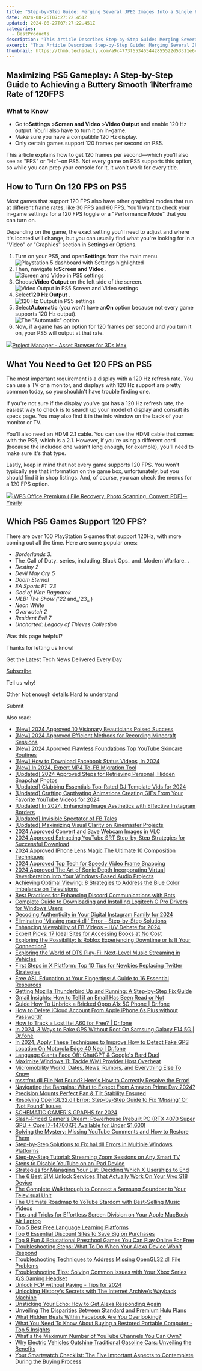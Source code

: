```yaml
---
title: "Step-by-Step Guide: Merging Several JPEG Images Into a Single PDF Document"
date: 2024-08-26T07:27:22.451Z
updated: 2024-08-27T07:27:22.451Z
categories:
  - BestProducts
description: "This Article Describes Step-by-Step Guide: Merging Several JPEG Images Into a Single PDF Document"
excerpt: "This Article Describes Step-by-Step Guide: Merging Several JPEG Images Into a Single PDF Document"
thumbnail: https://thmb.techidaily.com/a9c4773f553465442855522d53311e6c839ae2e2683158738f923e4b38285f41.jpg
---
```


## Maximizing PS5 Gameplay: A Step-by-Step Guide to Achieving a Buttery Smooth 1Nterframe Rate of 120FPS
### What to Know

* Go to**Settings** \>**Screen and Video** \>**Video Output** and enable 120 Hz output. You'll also have to turn it on in-game.
* Make sure you have a compatible 120 Hz display.
* Only certain games support 120 frames per second on PS5.

 This article explains how to get 120 frames per second—which you'll also see as "FPS" or "Hz"–on PS5\. Not every game on PS5 supports this option, so while you can prep your console for it, it won't work for every title.  

## How to Turn On 120 FPS on PS5

 Most games that support 120 FPS also have other graphical modes that run at different frame rates, like 30 FPS and 60 FPS. You'll want to check your in-game settings for a 120 FPS toggle or a "Performance Mode" that you can turn on.

 Depending on the game, the exact setting you'll need to adjust and where it's located will change, but you can usually find what you're looking for in a "Video" or "Graphics" section in Settings or Options.

1. Turn on your PS5, and open**Settings** from the main menu.  
![Playstation 5 dashboard with Settings highlighted](https://www.lifewire.com/thmb/SgkRTTRVRqbxRg0AJLYr6FWqfG4=/1500x0/filters:no_upscale():max_bytes(150000):strip_icc():format(webp)/how-to-remote-play-ps5-games-on-android-50896111-df8a16a465fe41e7aef3d5ad05b4a7c8.jpg)
2. Then, navigate to**Screen and Video** .  
![Screen and Video in PS5 settings](https://www.lifewire.com/thmb/YCLQ2vGLnavPgpRPNtxhU7n6NFw=/1500x0/filters:no_upscale():max_bytes(150000):strip_icc():format(webp)/Screen-and-Video-Settings-aa8ff277b8254627a1a8c88e1c91f9cf.jpg)
3. Choose**Video Output** on the left side of the screen.  
![Video Output in PS5 Screen and Video settings](https://www.lifewire.com/thmb/Xgk1MNv2WwvyRO7tv2bHEF4oiqo=/1500x0/filters:no_upscale():max_bytes(150000):strip_icc():format(webp)/Video-Output-46b505f379064535ac4977a29faee336.jpg)
4. Select**120 Hz Output** .  
![120 Hz Output in PS5 settings](https://www.lifewire.com/thmb/hxj9hKX_96UCkA07Y8Rzo91hvKo=/1500x0/filters:no_upscale():max_bytes(150000):strip_icc():format(webp)/120-Output-9e18a336656f4caf97cc91724b032df2.jpg)
5. Select**Automatic** (you won't have an**On** option because not every game supports 120 Hz output).  
![The "Automatic" option ](https://www.lifewire.com/thmb/N0N2mbCdwDADtM0UH7Q50TlNT2U=/1500x0/filters:no_upscale():max_bytes(150000):strip_icc():format(webp)/Automatic-8261fa6f79014410bb3948ebcbcac568.jpg)
6. Now, if a game has an option for 120 frames per second and you turn it on, your PS5 will output at that rate.

<!-- affiliate ads begin -->
<a href="https://secure.2checkout.com/order/checkout.php?PRODS=4709458&QTY=1&AFFILIATE=108875&CART=1"><img src="https://3d-kstudio.com/wp-content/uploads/2019/10/Project-Manager-version-3-1600x900-768x419.jpg" border="0">Project Manager - Asset Browser for 3Ds Max</a>
<!-- affiliate ads end -->
## What You Need to Get 120 FPS on PS5

 The most important requirement is a display with a 120 Hz refresh rate. You can use a TV or a monitor, and displays with 120 Hz support are pretty common today, so you shouldn't have trouble finding one.

 If you're not sure if the display you've got has a 120 Hz refresh rate, the easiest way to check is to search up your model of display and consult its specs page. You may also find it in the info window on the back of your monitor or TV.

 You'll also need an HDMI 2.1 cable. You can use the HDMI cable that comes with the PS5, which is a 2.1\. However, if you're using a different cord (because the included one wasn't long enough, for example), you'll need to make sure it's that type.

 Lastly, keep in mind that not every game supports 120 FPS. You won't typically see that information on the game box, unfortunately, but you should find it in shop listings. And, of course, you can check the menus for a 120 FPS option.

<!-- affiliate ads begin -->
<a href="https://secure.2checkout.com/order/checkout.php?PRODS=38729081&QTY=1&AFFILIATE=108875&CART=1"><img src="https://website-prod.cache.wpscdn.com/img/wps-writer-free-word-processor-1x.3d9c80d.png" border="0">
WPS Office Premium ( File Recovery, Photo Scanning, Convert PDF)--Yearly</a>
<!-- affiliate ads end -->
## Which PS5 Games Support 120 FPS?

 There are over 100 PlayStation 5 games that support 120Hz, with more coming out all the time. Here are some popular ones:

* _Borderlands 3._
* The_Call of Duty_ series, including_Black Ops_ and_Modern Warfare_ .
* _Destiny 2_
* _Devil May Cry 5_
* _Doom Eternal_
* _EA Sports F1 '23_
* _God of War: Ragnarok_
* _MLB: The Show ('22_ and_'23_ )
* _Neon White_
* _Overwatch 2_
* _Resident Evil 7_
* _Uncharted: Legacy of Thieves Collection_

Was this page helpful?

Thanks for letting us know!

 Get the Latest Tech News Delivered Every Day

[Subscribe](https://www.lifewire.com/#)

Tell us why!

 Other  Not enough details  Hard to understand

 Submit

<ins class="adsbygoogle"
     style="display:block"
     data-ad-format="autorelaxed"
     data-ad-client="ca-pub-7571918770474297"
     data-ad-slot="1223367746"></ins>



<ins class="adsbygoogle"
     style="display:block"
     data-ad-client="ca-pub-7571918770474297"
     data-ad-slot="8358498916"
     data-ad-format="auto"
     data-full-width-responsive="true"></ins>

<span class="atpl-alsoreadstyle">Also read:</span>
<div><ul>
<li><a href="https://facebook-video-share.techidaily.com/new-2024-approved-10-visionary-beauticians-poised-success/"><u>[New] 2024 Approved  10 Visionary Beauticians Poised Success</u></a></li>
<li><a href="https://visual-screen-recording.techidaily.com/new-2024-approved-efficient-methods-for-recording-minecraft-sessions/"><u>[New] 2024 Approved  Efficient Methods for Recording Minecraft Sessions</u></a></li>
<li><a href="https://youtube-lab.techidaily.com/024-approved-flawless-foundations-top-youtube-skincare-routines/"><u>[New] 2024 Approved  Flawless Foundations  Top YouTube Skincare Routines</u></a></li>
<li><a href="https://facebook-clips.techidaily.com/new-how-to-download-facebook-status-videos-in-2024/"><u>[New] How to Download Facebook Status Videos, In 2024</u></a></li>
<li><a href="https://facebook-clips.techidaily.com/new-in-2024-expert-mp4-to-fb-migration-tool/"><u>[New] In 2024, Expert MP4 To-FB Migration Tool</u></a></li>
<li><a href="https://snapchat-videos.techidaily.com/updated-2024-approved-steps-for-retrieving-personal-hidden-snapchat-photos/"><u>[Updated] 2024 Approved  Steps for Retrieving Personal, Hidden Snapchat Photos</u></a></li>
<li><a href="https://facebook-video-share.techidaily.com/updated-clubbing-essentials-top-rated-dj-template-vids-for-2024/"><u>[Updated] Clubbing Essentials  Top-Rated DJ Template Vids for 2024</u></a></li>
<li><a href="https://youtube-docs.techidaily.com/ed-crafting-captivating-animations-creating-gifs-from-your-favorite-youtube-videos-for-2024/"><u>[Updated] Crafting Captivating Animations  Creating GIFs From Your Favorite YouTube Videos for 2024</u></a></li>
<li><a href="https://instagram-video-files.techidaily.com/updated-in-2024-enhancing-image-aesthetics-with-effective-instagram-borders/"><u>[Updated] In 2024, Enhancing Image Aesthetics with Effective Instagram Borders</u></a></li>
<li><a href="https://facebook-video-files.techidaily.com/updated-invisible-spectator-of-fb-tales/"><u>[Updated] Invisible Spectator of FB Tales</u></a></li>
<li><a href="https://extra-skills.techidaily.com/updated-maximizing-visual-clarity-on-kinemaster-projects/"><u>[Updated] Maximizing Visual Clarity on Kinemaster Projects</u></a></li>
<li><a href="https://screen-mirroring-recording.techidaily.com/2024-approved-convert-and-save-webcam-images-in-vlc/"><u>2024 Approved  Convert and Save Webcam Images in VLC</u></a></li>
<li><a href="https://fox-boxes.techidaily.com/2024-approved-extracting-youtube-srt-step-by-step-strategies-for-successful-download/"><u>2024 Approved  Extracting YouTube SRT  Step-by-Step Strategies for Successful Download</u></a></li>
<li><a href="https://extra-skills.techidaily.com/2024-approved-iphone-lens-magic-the-ultimate-10-composition-techniques/"><u>2024 Approved  IPhone Lens Magic  The Ultimate 10 Composition Techniques</u></a></li>
<li><a href="https://screen-mirroring-recording.techidaily.com/2024-approved-top-tech-for-speedy-video-frame-snapping/"><u>2024 Approved  Top Tech for Speedy Video Frame Snapping</u></a></li>
<li><a href="https://voice-adjusting.techidaily.com/2024-approved-the-art-of-sonic-depth-incorporating-virtual-reverberation-into-your-windows-based-audio-projects/"><u>2024 Approved The Art of Sonic Depth Incorporating Virtual Reverberation Into Your Windows-Based Audio Projects</u></a></li>
<li><a href="https://tech-renaissance.techidaily.com/achieving-optimal-viewing-8-strategies-to-address-the-blue-color-imbalance-on-televisions/"><u>Achieving Optimal Viewing: 8 Strategies to Address the Blue Color Imbalance on Televisions</u></a></li>
<li><a href="https://tech-renaissance.techidaily.com/best-practices-for-enhancing-discord-communications-with-bots/"><u>Best Practices for Enhancing Discord Communications with Bots</u></a></li>
<li><a href="https://win-amazing.techidaily.com/complete-guide-to-downloading-and-installing-logitech-g-pro-drivers-for-windows-users/"><u>Complete Guide to Downloading and Installing Logitech G Pro Drivers for Windows Users</u></a></li>
<li><a href="https://instagram-video-files.techidaily.com/decoding-authenticity-in-your-digital-instagram-family-for-2024/"><u>Decoding Authenticity in Your Digital Instagram Family for 2024</u></a></li>
<li><a href="https://tech-renaissance.techidaily.com/eliminating-missing-nspr4dll-error-step-by-step-solutions/"><u>Eliminating 'Missing nspr4.dll' Error – Step-by-Step Solutions</u></a></li>
<li><a href="https://facebook-clips.techidaily.com/enhancing-viewability-of-fb-videos-hv-debate-for-2024/"><u>Enhancing Viewability of FB Videos – H/V Debate for 2024</u></a></li>
<li><a href="https://tech-renaissance.techidaily.com/expert-picks-17-ideal-sites-for-accessing-books-at-no-cost/"><u>Expert Picks: 17 Ideal Sites for Accessing Books at No Cost</u></a></li>
<li><a href="https://tech-renaissance.techidaily.com/exploring-the-possibility-is-roblox-experiencing-downtime-or-is-it-your-connection/"><u>Exploring the Possibility: Is Roblox Experiencing Downtime or Is It Your Connection?</u></a></li>
<li><a href="https://tech-renaissance.techidaily.com/exploring-the-world-of-dts-play-fi-next-level-music-streaming-in-vehicles/"><u>Exploring the World of DTS Play-Fi: Next-Level Music Streaming in Vehicles</u></a></li>
<li><a href="https://tech-renaissance.techidaily.com/first-steps-in-x-platform-top-10-tips-for-newbies-replacing-twitter-strategies/"><u>First Steps in X Platform: Top 10 Tips for Newbies Replacing Twitter Strategies</u></a></li>
<li><a href="https://tech-renaissance.techidaily.com/free-asl-education-at-your-fingertips-a-guide-to-16-essential-resources/"><u>Free ASL Education at Your Fingertips: A Guide to 16 Essential Resources</u></a></li>
<li><a href="https://tech-renaissance.techidaily.com/getting-mozilla-thunderbird-up-and-running-a-step-by-step-fix-guide/"><u>Getting Mozilla Thunderbird Up and Running: A Step-by-Step Fix Guide</u></a></li>
<li><a href="https://tech-renaissance.techidaily.com/gmail-insights-how-to-tell-if-an-email-has-been-read-or-not/"><u>Gmail Insights: How to Tell if an Email Has Been Read or Not</u></a></li>
<li><a href="https://change-location.techidaily.com/guide-how-to-unbrick-a-bricked-oppo-a1x-5g-phone-drfone-by-drfone-fix-android-problems-fix-android-problems/"><u>Guide How To Unbrick a Bricked Oppo A1x 5G Phone | Dr.fone</u></a></li>
<li><a href="https://apple-account.techidaily.com/how-to-delete-icloud-account-from-apple-iphone-6s-plus-without-password-by-drfone-ios/"><u>How to Delete iCloud Account From Apple iPhone 6s Plus without Password?</u></a></li>
<li><a href="https://android-location-track.techidaily.com/how-to-track-a-lost-itel-a60-for-free-drfone-by-drfone-virtual-android/"><u>How to Track a Lost Itel A60 for Free? | Dr.fone</u></a></li>
<li><a href="https://fake-location.techidaily.com/in-2024-3-ways-to-fake-gps-without-root-on-samsung-galaxy-f14-5g-drfone-by-drfone-virtual-android/"><u>In 2024, 3 Ways to Fake GPS Without Root On Samsung Galaxy F14 5G | Dr.fone</u></a></li>
<li><a href="https://fake-location.techidaily.com/in-2024-apply-these-techniques-to-improve-how-to-detect-fake-gps-location-on-motorola-edge-40-neo-drfone-by-drfone-virtual-android/"><u>In 2024, Apply These Techniques to Improve How to Detect Fake GPS Location On Motorola Edge 40 Neo | Dr.fone</u></a></li>
<li><a href="https://tech-savvy.techidaily.com/language-giants-face-off-chatgpt-and-googles-bard-duel/"><u>Language Giants Face Off: ChatGPT & Google's Bard Duel</u></a></li>
<li><a href="https://win-howtos.techidaily.com/maximize-windows-11-tackle-wmi-provider-host-overheat/"><u>Maximize Windows 11: Tackle WMI Provider Host Overheat</u></a></li>
<li><a href="https://tech-renaissance.techidaily.com/micromobility-world-dates-news-rumors-and-everything-else-to-know/"><u>Micromobility World: Dates, News, Rumors, and Everything Else To Know</u></a></li>
<li><a href="https://tech-renaissance.techidaily.com/msstfmtdll-file-not-found-heres-how-to-correctly-resolve-the-error/"><u>msstfmt.dll File Not Found? Here's How to Correctly Resolve the Error!</u></a></li>
<li><a href="https://tech-renaissance.techidaily.com/navigating-the-bargains-what-to-expect-from-amazon-prime-day-2024/"><u>Navigating the Bargains: What to Expect From Amazon Prime Day 2024?</u></a></li>
<li><a href="https://extra-resources.techidaily.com/precision-mounts-perfect-pan-and-tilt-stability-ensured/"><u>Precision Mounts  Perfect Pan & Tilt Stability Ensured</u></a></li>
<li><a href="https://tech-renaissance.techidaily.com/resolving-opengl32dll-error-step-by-step-guide-to-fix-missing-or-not-found-issues/"><u>Resolving OpenGL32.dll Error: Step-by-Step Guide to Fix 'Missing' Or 'Not Found' Issues</u></a></li>
<li><a href="https://extra-guidance.techidaily.com/schematic-gamers-graphs-for-2024/"><u>SCHEMATIC GAMER'S GRAPHS for 2024</u></a></li>
<li><a href="https://extra-skills.techidaily.com/slash-priced-gamers-dream-powerhouse-prebuilt-pc-rtx-4070-super-gpu-plus-core-i7-14700kf-available-for-under-1600/"><u>Slash-Priced Gamer's Dream: Powerhouse Prebuilt PC (RTX 4070 Super GPU + Core I7-14700KF) Available for Under $1,600!</u></a></li>
<li><a href="https://tech-renaissance.techidaily.com/solving-the-mystery-missing-youtube-comments-and-how-to-restore-them/"><u>Solving the Mystery: Missing YouTube Comments and How to Restore Them</u></a></li>
<li><a href="https://tech-renaissance.techidaily.com/step-by-step-solutions-to-fix-haldll-errors-in-multiple-windows-platforms/"><u>Step-by-Step Solutions to Fix hal.dll Errors in Multiple Windows Platforms</u></a></li>
<li><a href="https://tech-renaissance.techidaily.com/step-by-step-tutorial-streaming-zoom-sessions-on-any-smart-tv/"><u>Step-by-Step Tutorial: Streaming Zoom Sessions on Any Smart TV</u></a></li>
<li><a href="https://tech-renaissance.techidaily.com/steps-to-disable-youtube-on-an-ipad-device/"><u>Steps to Disable YouTube on an iPad Device</u></a></li>
<li><a href="https://tech-renaissance.techidaily.com/strategies-for-managing-your-list-deciding-which-x-userships-to-end/"><u>Strategies for Managing Your List: Deciding Which X Userships to End</u></a></li>
<li><a href="https://sim-unlock.techidaily.com/the-6-best-sim-unlock-services-that-actually-work-on-your-vivo-s18-device-by-drfone-android/"><u>The 6 Best SIM Unlock Services That Actually Work On Your Vivo S18 Device</u></a></li>
<li><a href="https://tech-renaissance.techidaily.com/the-complete-walkthrough-to-connect-a-samsung-soundbar-to-your-televisual-unit/"><u>The Complete Walkthrough to Connect a Samsung Soundbar to Your Televisual Unit</u></a></li>
<li><a href="https://youtube-lab.techidaily.com/ltimate-roadmap-to-yotube-stardom-with-best-selling-music-videos/"><u>The Ultimate Roadmap to YoTube Stardom with Best-Selling Music Videos</u></a></li>
<li><a href="https://tech-renaissance.techidaily.com/tips-and-tricks-for-effortless-screen-division-on-your-apple-macbook-air-laptop/"><u>Tips and Tricks for Effortless Screen Division on Your Apple MacBook Air Laptop</u></a></li>
<li><a href="https://tech-renaissance.techidaily.com/top-5-best-free-language-learning-platforms/"><u>Top 5 Best Free Language Learning Platforms</u></a></li>
<li><a href="https://tech-renaissance.techidaily.com/top-6-essential-discount-sites-to-save-big-on-purchases/"><u>Top 6 Essential Discount Sites to Save Big on Purchases</u></a></li>
<li><a href="https://tech-renaissance.techidaily.com/top-9-fun-and-educational-preschool-games-you-can-play-online-for-free/"><u>Top 9 Fun & Educational Preschool Games You Can Play Online For Free</u></a></li>
<li><a href="https://tech-renaissance.techidaily.com/troubleshooting-steps-what-to-do-when-your-alexa-device-wont-respond/"><u>Troubleshooting Steps: What To Do When Your Alexa Device Won't Respond</u></a></li>
<li><a href="https://tech-renaissance.techidaily.com/troubleshooting-techniques-to-address-missing-opengl32dll-file-problems/"><u>Troubleshooting Techniques to Address Missing OpenGL32.dll File Problems</u></a></li>
<li><a href="https://tech-renaissance.techidaily.com/troubleshooting-tips-solving-common-issues-with-your-xbox-series-xs-gaming-headset/"><u>Troubleshooting Tips: Solving Common Issues with Your Xbox Series X/S Gaming Headset</u></a></li>
<li><a href="https://some-guidance.techidaily.com/unlock-fcp-without-paying-tips-for-2024/"><u>Unlock FCP without Paying - Tips for 2024</u></a></li>
<li><a href="https://tech-renaissance.techidaily.com/unlocking-historys-secrets-with-the-internet-archives-wayback-machine/"><u>Unlocking History's Secrets with The Internet Archive’s Wayback Machine</u></a></li>
<li><a href="https://tech-renaissance.techidaily.com/unsticking-your-echo-how-to-get-alexa-responding-again/"><u>Unsticking Your Echo: How to Get Alexa Responding Again</u></a></li>
<li><a href="https://tech-renaissance.techidaily.com/unveiling-the-disparities-between-standard-and-premium-hulu-plans/"><u>Unveiling The Disparities Between Standard and Premium Hulu Plans</u></a></li>
<li><a href="https://extra-tips.techidaily.com/what-hidden-beats-within-facebook-are-you-overlooking/"><u>What Hidden Beats Within Facebook Are You Overlooking?</u></a></li>
<li><a href="https://tech-renaissance.techidaily.com/what-you-need-to-know-about-buying-a-restored-portable-computer-top-5-insights/"><u>What You Need To Know About Buying a Restored Portable Computer - Top 5 Insights</u></a></li>
<li><a href="https://tech-renaissance.techidaily.com/whats-the-maximum-number-of-youtube-channels-you-can-own/"><u>What's the Maximum Number of YouTube Channels You Can Own?</u></a></li>
<li><a href="https://tech-renaissance.techidaily.com/why-electric-vehicles-outshine-traditional-gasoline-cars-unveiling-the-benefits/"><u>Why Electric Vehicles Outshine Traditional Gasoline Cars: Unveiling the Benefits</u></a></li>
<li><a href="https://tech-renaissance.techidaily.com/your-smartwatch-checklist-the-five-important-aspects-to-contemplate-during-the-buying-process/"><u>Your Smartwatch Checklist: The Five Important Aspects to Contemplate During the Buying Process</u></a></li>
</ul></div>
